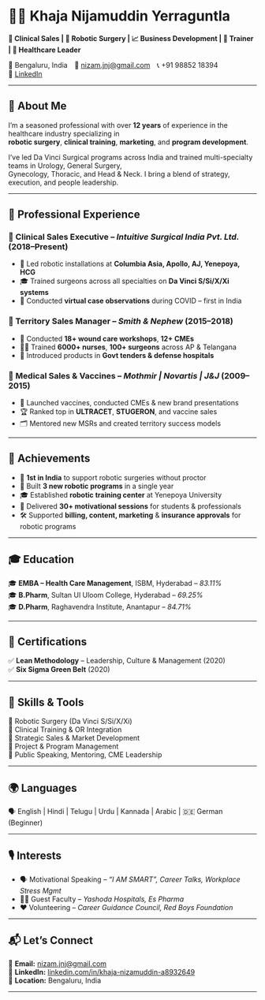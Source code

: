 # 👨‍⚕️ Khaja Nijamuddin Yerraguntla  
**🔬 Clinical Sales | 🤖 Robotic Surgery | 📈 Business Development | 🎤 Trainer | 🏥 Healthcare Leader**  

📍 Bengaluru, India 📧 nizam.jnj@gmail.com 📞 +91 98852 18394  
🔗 [LinkedIn](https://www.linkedin.com/in/khaja-nizamuddin-a8932649/)

---

## 🧠 About Me  
I’m a seasoned professional with over **12 years** of experience in the healthcare industry specializing in  
**robotic surgery**, **clinical training**, **marketing**, and **program development**.  

I’ve led Da Vinci Surgical programs across India and trained multi-specialty teams in Urology, General Surgery,  
Gynecology, Thoracic, and Head & Neck. I bring a blend of strategy, execution, and people leadership.

---

## 💼 Professional Experience

### 🔹 Clinical Sales Executive – *Intuitive Surgical India Pvt. Ltd.* (2018–Present)  
- 🤝 Led robotic installations at **Columbia Asia, Apollo, AJ, Yenepoya, HCG**
- 🎓 Trained surgeons across all specialties on **Da Vinci S/Si/X/Xi systems**
- 🧠 Conducted **virtual case observations** during COVID – first in India

### 🔹 Territory Sales Manager – *Smith & Nephew* (2015–2018)  
- 🏥 Conducted **18+ wound care workshops**, **12+ CMEs**
- 👩‍⚕️ Trained **6000+ nurses**, **100+ surgeons** across AP & Telangana
- 📑 Introduced products in **Govt tenders & defense hospitals**

### 🔹 Medical Sales & Vaccines – *Mothmir | Novartis | J&J* (2009–2015)  
- 💉 Launched vaccines, conducted CMEs & new brand presentations
- 🏆 Ranked top in **ULTRACET**, **STUGERON**, and vaccine sales
- 🗂️ Mentored new MSRs and created territory success models

---

## 🏅 Achievements  
- 🥇 **1st in India** to support robotic surgeries without proctor  
- 🎯 Built **3 new robotic programs** in a single year  
- 🎓 Established **robotic training center** at Yenepoya University  
- 🎤 Delivered **30+ motivational sessions** for students & professionals  
- 🛠 Supported **billing, content, marketing** & **insurance approvals** for robotic programs

---

## 🎓 Education  
🎓 **EMBA – Health Care Management**, ISBM, Hyderabad – *83.11%*  
🎓 **B.Pharm**, Sultan Ul Uloom College, Hyderabad – *69.25%*  
🎓 **D.Pharm**, Raghavendra Institute, Anantapur – *84.71%*

---

## 🧾 Certifications  
✅ **Lean Methodology** – Leadership, Culture & Management (2020)  
✅ **Six Sigma Green Belt** (2020)  

---

## 🧰 Skills & Tools  
🔹 Robotic Surgery (Da Vinci S/Si/X/Xi)  
🔹 Clinical Training & OR Integration  
🔹 Strategic Sales & Market Development  
🔹 Project & Program Management  
🔹 Public Speaking, Mentoring, CME Leadership  

---

## 🌍 Languages  
🗣️ English | Hindi | Telugu | Urdu | Kannada | Arabic | 🇩🇪 German (Beginner)

---

## 🎙️ Interests  
- 🗣️ Motivational Speaking – *“I AM SMART”, Career Talks, Workplace Stress Mgmt*  
- 🧑‍🏫 Guest Faculty – *Yashoda Hospitals, Es Pharma*  
- ❤️ Volunteering – *Career Guidance Council, Red Boys Foundation*

---

## 📬 Let’s Connect  
📧 **Email:** [nizam.jnj@gmail.com](mailto:nizam.jnj@gmail.com)  
🔗 **LinkedIn:** [linkedin.com/in/khaja-nizamuddin-a8932649](https://www.linkedin.com/in/khaja-nizamuddin-a8932649/)  
🏡 **Location:** Bengaluru, India

---


